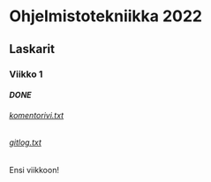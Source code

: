 # Ohjelmistotekniikka 2022

## Laskarit

### **Viikko 1**
#### *DONE*

###### [komentorivi.txt](laskarit/viikko1/kometorivi.txt)
###### [gitlog.txt](laskarit/viikko1/gitlog.txt)
Ensi viikkoon!
